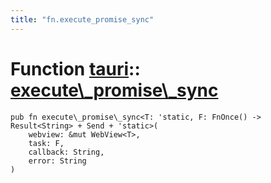 ```yaml
---
title: "fn.execute_promise_sync"
---
```


# Function [tauri](/docs/api/rust/tauri/index.html)::​[execute\\\_promise\\\_sync](/docs/api/rust/tauri/)

    pub fn execute\_promise\_sync<T: 'static, F: FnOnce() -> Result<String> + Send + 'static>(
        webview: &mut WebView<T>, 
        task: F, 
        callback: String, 
        error: String
    )

      
